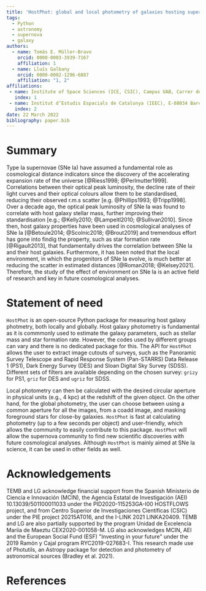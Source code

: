 ```yaml
---
title: 'HostPhot: global and local photometry of galaxies hosting supernovae or other transients'
tags:
  - Python
  - astronomy
  - supernova
  - galaxy
authors:
  - name: Tomás E. Müller-Bravo
    orcid: 0000-0003-3939-7167
    affiliation: 1
  - name: Lluís Galbany 
    orcid: 0000-0002-1296-6887
    affiliation: "1, 2"
affiliations:
 - name: Institute of Space Sciences (ICE, CSIC), Campus UAB, Carrer de Can Magrans, s/n, E-08193 Barcelona, Spain
   index: 1
 - name: Institut d’Estudis Espacials de Catalunya (IEEC), E-08034 Barcelona, Spain
   index: 2
date: 22 March 2022
bibliography: paper.bib
---
```


# Summary

Type Ia supernovae (SNe Ia) have assumed a fundamental role as cosmological distance indicators since the discovery of the accelerating expansion rate of the universe [@Riess1998; @Perlmutter1999].
Correlations between their optical peak luminosity, the decline rate of their light curves and their optical colours allow them to be standardised, reducing their observed r.m.s scatter [e.g. @Phillips1993; @Tripp1998].
Over a decade ago, the optical peak luminosity of SNe Ia was found to correlate with host galaxy stellar mass, further improving their standardisation [e.g.; @Kelly2010; @Lampeitl2010; @Sullivan2010]. Since then, host galaxy properties have been used in cosmological analyses of SNe Ia [@Betoule2014; @Scolnic2018; @Brout2019] and tremendous effort has gone into findig the property, such as star formation rate [@Rigault2013], that fundamentally drives the correlation between SNe Ia and their host galaxies. Furthermore, it has been noted that the local environment, in which the progenitors of SNe Ia evolve, is much better at reducing the scatter in estimated distances [@Roman2018; @Kelsey2021]. Therefore, the study of the effect of environment on SNe Ia is an active field of research and key in future cosmological analyses.

# Statement of need

`HostPhot` is an open-source Python package for measuring host galaxy photmetry, both locally and globally. Host galaxy photometry is fundamental as it is commmonly used to estimate the galaxy parameters, such as stellar mass and star formation rate. However, the codes used by different groups can vary and there is no dedicated package for this. The API for `HostPhot` allows the user to extract image cutouts of surveys, such as the Panoramic Survey Telescope and Rapid Response System (Pan-STARRS) Data Release 1 (PS1), Dark Energy Survey (DES) and Sloan Digital Sky Survey (SDSS). Different sets of filters are available depending on the chosen survey: `grizy` for PS1, `griz` for DES and `ugriz` for SDSS. 

Local photometry can then be calculated with the desired circular aperture in physical units (e.g., 4 kpc) at the redshift of the given object. On the other hand, for the global photometry, the user can choose between using a common aperture for all the images, from a coadd image, and masking foreground stars for close-by galaxies. `HostPhot` is fast at calculating photometry (up to a few seconds per object) and user-friendly, which allows the community to easily contribute to this package. `HostPhot` will allow the supernova community to find new scientific discoveries with future cosmological analyses. Although `HostPhot` is mainly aimed at SNe Ia science, it can be used in other fields as well.


# Acknowledgements

TEMB and LG acknowledge financial support from the Spanish Ministerio de Ciencia e Innovación (MCIN), the Agencia Estatal de Investigación (AEI) 10.13039/501100011033 under the PID2020-115253GA-I00 HOSTFLOWS project, and from Centro Superior de Investigaciones Científicas (CSIC) under the PIE project 20215AT016, and the I-LINK 2021 LINKA20409. 
TEMB and LG are also partially supported by the program Unidad de Excelencia Maríia de Maeztu CEX2020-001058-M.
LG also acknowledges MCIN, AEI and the European Social Fund (ESF) "Investing in your future" under the 2019 Ramón y Cajal program RYC2019-027683-I.
This research made use of Photutils, an Astropy package for detection and photometry of astronomical sources (Bradley et al. 2021).

# References
